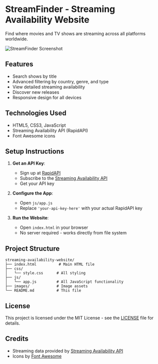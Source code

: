 # StreamFinder - Streaming Availability Website

Find where movies and TV shows are streaming across all platforms worldwide.

![StreamFinder Screenshot](images/screenshot.png)

## Features

- Search shows by title
- Advanced filtering by country, genre, and type
- View detailed streaming availability
- Discover new releases
- Responsive design for all devices

## Technologies Used

- HTML5, CSS3, JavaScript
- Streaming Availability API (RapidAPI)
- Font Awesome icons

## Setup Instructions

1. **Get an API Key**:
   - Sign up at [RapidAPI](https://rapidapi.com/)
   - Subscribe to the [Streaming Availability API](https://rapidapi.com/movie-of-the-night-movie-of-the-night-default/api/streaming-availability)
   - Get your API key

2. **Configure the App**:
   - Open `js/app.js`
   - Replace `'your-api-key-here'` with your actual RapidAPI key

3. **Run the Website**:
   - Open `index.html` in your browser
   - No server required - works directly from file system

## Project Structure

```
streaming-availability-website/
├── index.html          # Main HTML file
├── css/
│   └── style.css      # All styling
├── js/
│   └── app.js         # All JavaScript functionality
├── images/            # Image assets
└── README.md          # This file
```

## License

This project is licensed under the MIT License - see the [LICENSE](LICENSE) file for details.

## Credits

- Streaming data provided by [Streaming Availability API](https://rapidapi.com/movie-of-the-night-movie-of-the-night-default/api/streaming-availability)
- Icons by [Font Awesome](https://fontawesome.com)